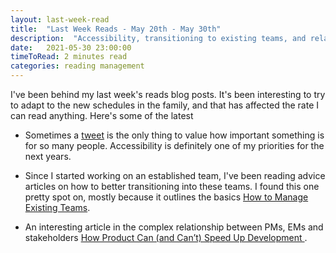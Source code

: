 ```yaml
---
layout: last-week-read
title:  "Last Week Reads - May 20th - May 30th"
description:  "Accessibility, transitioning to existing teams, and relationship between PMs, EMs and stakeholders ."
date:   2021-05-30 23:00:00
timeToRead: 2 minutes read
categories: reading management 
---
```


I've been behind my last week's reads blog posts. It's been interesting to try to adapt to the new schedules in the family, and that has affected the rate I can read anything. Here's some of the latest

* Sometimes a [tweet](https://twitter.com/Kristy_Viers/status/1287189581926981634) is the only thing to value how important something is for so many people. Accessibility is definitely one of my priorities for the next years.

* Since I started working on an established team, I've been reading advice articles on how to better transitioning into these teams. I found this one pretty spot on, mostly because it outlines the basics [How to Manage Existing Teams](https://buildthestage.com/how-to-manage-existing-engineering-teams/).

* An interesting article in the complex relationship between PMs, EMs and stakeholders [How Product Can (and Can’t) Speed Up Development
](https://richmironov.medium.com/how-product-can-and-cant-speed-up-development-8f315692ac61).

